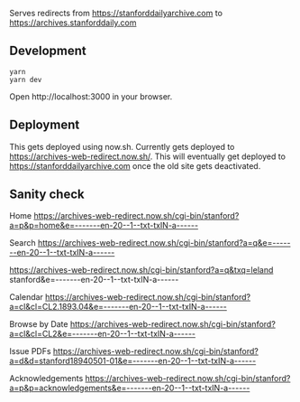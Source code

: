 Serves redirects from https://stanforddailyarchive.com to https://archives.stanforddaily.com


## Development

```
yarn
yarn dev
```

Open http://localhost:3000 in your browser.

## Deployment

This gets deployed using now.sh. Currently gets deployed to https://archives-web-redirect.now.sh/.
This will eventually get deployed to https://stanforddailyarchive.com once the old site gets deactivated.

## Sanity check

Home
https://archives-web-redirect.now.sh/cgi-bin/stanford?a=p&p=home&e=-------en-20--1--txt-txIN-a------

Search
https://archives-web-redirect.now.sh/cgi-bin/stanford?a=q&e=-------en-20--1--txt-txIN-a------

https://archives-web-redirect.now.sh/cgi-bin/stanford?a=q&txq=leland stanford&e=-------en-20--1--txt-txIN-a------


Calendar
https://archives-web-redirect.now.sh/cgi-bin/stanford?a=cl&cl=CL2.1893.04&e=-------en-20--1--txt-txIN-a------

Browse by Date
https://archives-web-redirect.now.sh/cgi-bin/stanford?a=cl&cl=CL2&e=-------en-20--1--txt-txIN-a------

Issue PDFs
https://archives-web-redirect.now.sh/cgi-bin/stanford?a=d&d=stanford18940501-01&e=-------en-20--1--txt-txIN-a------


Acknowledgements
https://archives-web-redirect.now.sh/cgi-bin/stanford?a=p&p=acknowledgements&e=-------en-20--1--txt-txIN-a------
